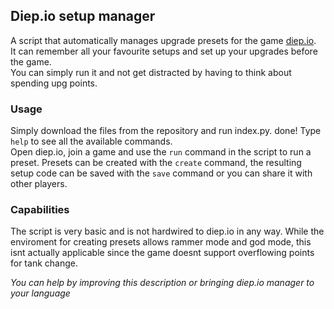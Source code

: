 ## Diep.io setup manager
A script that automatically manages upgrade presets for the game [diep.io](diep.io).  
It can remember all your favourite setups and set up your upgrades before the game.  
You can simply run it and not get distracted by having to think about spending upg points.  
### Usage
Simply download the files from the repository and run index.py. done!
Type `help` to see all the available commands.  
Open diep.io, join a game and use the `run` command in the script to run a preset.
Presets can be created with the `create` command, the resulting setup code can be saved with the `save` command or you can share it with other players.

### Capabilities
The script is very basic and is not hardwired to diep.io in any way.
While the enviroment for creating presets allows rammer mode and god mode, this isnt actually applicable since the game doesnt support overflowing points for tank change.


*You can help by improving this description or bringing diep.io manager to your language*